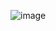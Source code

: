 ![image](https://github.com/rohi0004/Image-SearchApp/assets/87049122/3fea3fb4-c634-4efd-9fd5-0c803fed9072)
